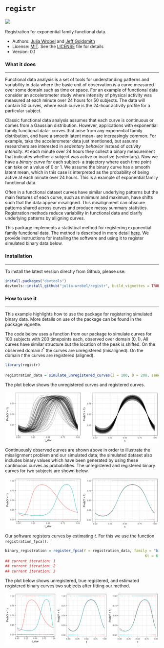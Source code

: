 
<!-- README.md is generated from README.Rmd. Please edit that file -->
`registr`
=========

[![](https://travis-ci.org/julia-wrobel/registr.svg?branch=master)](https://travis-ci.org/julia-wrobel/registr)

Registration for exponential family functional data.

-   Authors: [Julia Wrobel](http://juliawrobel.com) and [Jeff Goldsmith](http://jeffgoldsmith.com)
-   License: [MIT](https://opensource.org/licenses/MIT). See the [LICENSE](LICENSE) file for details
-   Version: 0.1

### What it does

------------------------------------------------------------------------

Functional data analysis is a set of tools for understanding patterns and variability in data where the basic unit of observation is a curve measured over some domain such as time or space. For an example of functional data consider an accelerometer study where intensity of physical activity was measured at each minute over 24 hours for 50 subjects. The data will contain 50 curves, where each curve is the 24-hour activity profile for a particular subject.

Classic functional data analysis assumes that each curve is continuous or comes from a Gaussian distribution. However, applications with exponential family functional data- curves that arise from any exponential family distribution, and have a smooth latent mean- are increasingly common. For example, take the accelerometer data just mentioned, but assume researchers are interested in *sedentary behavior* instead of *activity intensity*. At each minute over 24 hours they collect a binary measurement that indicates whether a subject was active or inactive (sedentary). Now we have a *binary curve* for each subject- a trajectory where each time point can take on a value of 0 or 1. We assume the binary curve has a smooth latent mean, which in this case is interpreted as the probability of being active at each minute over 24 hours. This is a example of exponential family functional data.

Often in a functional dataset curves have similar underlying patterns but the main features of each curve, such as minimum and maximum, have shifts such that the data appear misaligned. This misalignment can obscure patterns shared across curves and produce messy summary statistics. Registration methods reduce variability in functional data and clarify underlying patterns by alligning curves.

This package implements a statistical method for registering exponential family functional data. The method is described in more detail [here](). We provide instructions for installing the software and using it to register simulated binary data below.

### Installation

------------------------------------------------------------------------

To install the latest version directly from Github, please use:

``` r
install.packages("devtools")
devtools::install_github("julia-wrobel/registr", build_vignettes = TRUE)
```

### How to use it

------------------------------------------------------------------------

This example highlights how to use the package for registering simulated binary data. More details on use of the package can be found in the package vignette.

The code below uses a function from our package to simulate curves for 100 subjects with 200 timepoints each, observed over domain (0, 1). All curves have similar structure but the location of the peak is shifted. On the observed domain *t*<sup>\*</sup> the curves are unregistered (misaligned). On the domain *t* the curves are registered (aligned).

``` r
library(registr)

registration_data = simulate_unregistered_curves(I = 100, D = 200, seed = 2018)
```

The plot below shows the unregistered curves and registered curves.

<img src="README_files/figure-markdown_github-ascii_identifiers/plot_sim_data-1.png" style="display: block; margin: auto;" />

Continuously observed curves are shown above in order to illustrate the misalignment problem and our simulated data; the simulated dataset also includes binary values which have been generated by using these continuous curves as probabilities. The unregistered and registered binary curves for two subjects are shown below.

<img src="README_files/figure-markdown_github-ascii_identifiers/plot_2subjs-1.png" style="display: block; margin: auto;" />

Our software registers curves by estimating *t*. For this we use the function `registration_fpca()`.

``` r
binary_registration = register_fpca(Y = registration_data, family = "binomial", 
                                                                Kt = 6, Kh = 3, npc  = 1)
## current iteration: 1
## current iteration: 2
## current iteration: 3
```

The plot below shows unregistered, true registered, and estimated registered binary curves two subjects after fitting our method.

<img src="README_files/figure-markdown_github-ascii_identifiers/plot_fit-1.png" style="display: block; margin: auto;" />
